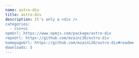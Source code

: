 ```yaml
---
name: astro-div
title: astro-div
description: It's only a <div />
categories:
  - css+ui
npmUrl: https://www.npmjs.com/package/astro-div
repoUrl: https://github.com/mzaini30/astro-div
homepageUrl: https://github.com/mzaini30/astro-div#readme
downloads: 5
---
```


